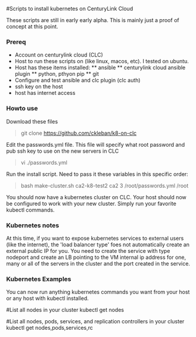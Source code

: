 #Scripts to install kubernetes on CenturyLink Cloud

These scripts are still in early early alpha. This is mainly just a proof of concept at this point. 

### Prereq
* Account on centurylink cloud (CLC)
* Host to run these scripts on (like linux, macos, etc). I tested on ubuntu. 
* Host has these items installed:
** ansible
** centurylink cloud ansible plugin
** python, pthyon pip
** git
* Configure and test ansible and clc plugin (clc auth)
* ssh key on the host
* host has internet access

### Howto use

Download these files
> git clone https://github.com/ckleban/k8-on-clc

Edit the passwords.yml file. This file will specify what root password and pub ssh key to use on the new servers in CLC
> vi ./passwords.yml

Run the install script. Need to pass it these variables in this specific order:
<ClusterName> <CLC Location> <Number of Servers> <path to passwords.yml file> <Working directory>

> bash make-cluster.sh ca2-k8-test2 ca2 3 /root/passwords.yml /root


You should now have a kubernetes cluster on CLC. 
Your host should now be configured to work with your new cluster. Simply run your favorite kubectl commands. 

### Kubernetes notes

At this time, if you want to expose kubernetes services to external users (like the internet), the 'load balancer type' foes not automatically create an external public IP for you. You need to create the service with type nodeport and create an LB pointing to the VM internal ip address for one, many or all of the servers in the cluster and the port created in the service. 

### Kubernetes Examples

You can now run anything kubernetes commands you want from your host or any host with kubectl installed. 

#List all nodes in your cluster
kubectl get nodes

#List all nodes, pods, services, and replication controllers in your cluster
kubectl get nodes,pods,services,rc


